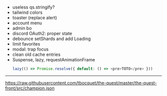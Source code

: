- useless qs.stringify?
- tailwind colors
- toaster (replace alert)
- account menu
- admin bo
- discord OAuth2: proper state
- debounce setShards and add Loading
- limit favorites
- modal: trap focus
- clean old cache entries
- Suspense, lazy, requestAnimationFrame
  ```ts
  lazy(() => Promise.resolve({ default: () => <pre>TOTO</pre> }))
  ```

---

https://raw.githubusercontent.com/tbocquet/the-quest/master/the-quest-front/src/champion.json
